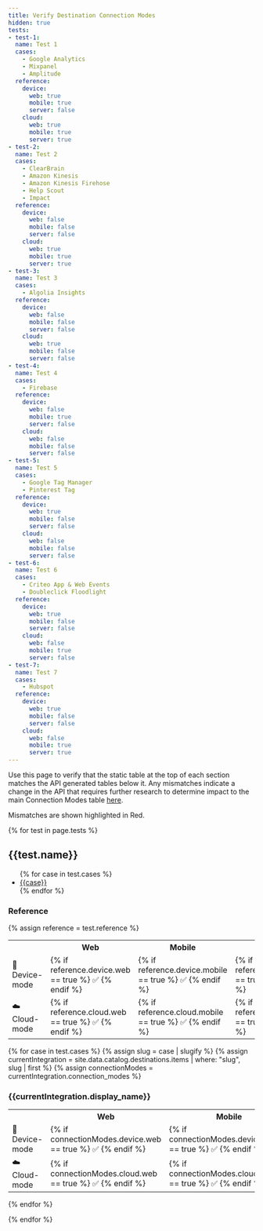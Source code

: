 ```yaml
---
title: Verify Destination Connection Modes
hidden: true
tests:
- test-1:
  name: Test 1
  cases:
    - Google Analytics
    - Mixpanel
    - Amplitude
  reference:
    device:
      web: true
      mobile: true
      server: false
    cloud:
      web: true
      mobile: true
      server: true
- test-2:
  name: Test 2
  cases:
    - ClearBrain
    - Amazon Kinesis
    - Amazon Kinesis Firehose
    - Help Scout
    - Impact
  reference:
    device:
      web: false
      mobile: false
      server: false
    cloud:
      web: true
      mobile: true
      server: true
- test-3:
  name: Test 3
  cases:
    - Algolia Insights
  reference:
    device:
      web: false
      mobile: false
      server: false
    cloud:
      web: true
      mobile: false
      server: false
- test-4:
  name: Test 4
  cases:
    - Firebase
  reference:
    device:
      web: false
      mobile: true
      server: false
    cloud:
      web: false
      mobile: false
      server: false
- test-5:
  name: Test 5
  cases:
    - Google Tag Manager
    - Pinterest Tag
  reference:
    device:
      web: true
      mobile: false
      server: false
    cloud:
      web: false
      mobile: false
      server: false
- test-6:
  name: Test 6
  cases:
    - Criteo App & Web Events
    - Doubleclick Floodlight
  reference:
    device:
      web: true
      mobile: false
      server: false
    cloud:
      web: false
      mobile: true
      server: false 
- test-7:
  name: Test 7
  cases:
    - Hubspot
  reference:
    device:
      web: true
      mobile: false
      server: false
    cloud:
      web: false
      mobile: true
      server: true 
---
```

Use this page to verify that the static table at the top of each section matches the API generated tables below it. Any mismatches indicate a change in the API that requires further research to determine impact to the main Connection Modes table [here](docs/connections/destinations/cmodes-compare/).

Mismatches are shown highlighted in Red.

{% for test in page.tests %}
<h2 id="{{test.name | slugify}}">{{test.name}}</h2>

<ul>
  {% for case in test.cases %} <li><a href="/docs/connections/destinations/catalog/{{case | slugify}}">{{case}}</a></li> {% endfor %}
</ul>

### Reference
{% assign reference = test.reference %}

<table>
  <tr>
    <th></th>
    <th>Web</th>
    <th>Mobile</th>
    <th>Server</th>
  </tr>
  <tr>
    <td>📱 Device-mode</td>
    <td>{% if reference.device.web == true %} ✅ {% endif %}</td>
    <td>{% if reference.device.mobile == true %} ✅ {% endif %}</td>
    <td>{% if reference.device.server == true %} ✅ {% endif %}</td>
  </tr>
  <tr>
    <td>☁️  Cloud-mode</td>
    <td>{% if reference.cloud.web == true %} ✅ {% endif %}</td>
    <td>{% if reference.cloud.mobile == true %} ✅ {% endif %}</td>
    <td>{% if reference.cloud.server == true %} ✅ {% endif %}</td>
  </tr>
</table>


{% for case in test.cases %}
{% assign slug = case | slugify %}
{% assign currentIntegration = site.data.catalog.destinations.items | where: "slug", slug | first %}
{% assign connectionModes = currentIntegration.connection_modes %}
<h3>{{currentIntegration.display_name}}</h3>
<table>
  <tr>
    <th></th>
    <th>Web</th>
    <th>Mobile</th>
    <th>Server</th>
  </tr>
  <tr>
    <td>📱 Device-mode</td>
    <td style="{% if connectionModes.device.web != reference.device.web %}background-color:rgba(255,0,0,.4){% endif %}">{% if connectionModes.device.web == true %} ✅ {% endif %}</td>
    <td style="{% if connectionModes.device.mobile != reference.device.mobile %}background-color:rgba(255,0,0,.4){% endif %}">{% if connectionModes.device.mobile == true %} ✅ {% endif %}</td>
    <td style="{% if connectionModes.device.server != reference.device.server %}background-color:rgba(255,0,0,.4){% endif %}">{% if connectionModes.device.server == true %} ✅ {% endif %}</td>
  </tr>
  <tr>
    <td>☁️  Cloud-mode</td>
    <td style="{% if connectionModes.cloud.web != reference.cloud.web %}background-color:rgba(255,0,0,.4){% endif %}">{% if connectionModes.cloud.web == true %} ✅ {% endif %}</td>
    <td style="{% if connectionModes.cloud.mobile != reference.cloud.mobile %}background-color:rgba(255,0,0,.4){% endif %}">{% if connectionModes.cloud.mobile == true %} ✅ {% endif %}</td>
    <td style="{% if connectionModes.cloud.server != reference.cloud.server %}background-color:rgba(255,0,0,.4){% endif %}">{% if connectionModes.cloud.server == true %} ✅ {% endif %}</td>
  </tr>
</table>
{% endfor %}


{% endfor %}







